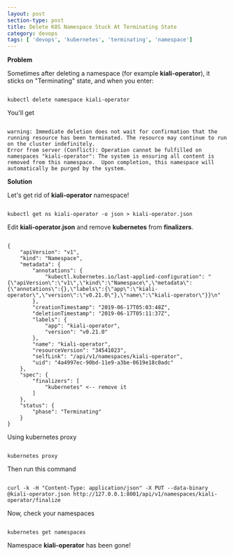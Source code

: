 ```yaml
---
layout: post
section-type: post
title: Delete K8S Namespace Stuck At Terminating State
category: devops
tags: [ 'devops', 'kubernetes', 'terminating', 'namespace']
--- 
```


<strong>Problem</strong>

Sometimes after deleting a namespace (for example <b>kiali-operator</b>), it sticks on "Terminating" state, and when you enter:

<pre><code data-trim class="yaml">
kubectl delete namespace kiali-operator
</code></pre>

You'll get

<pre><code data-trim class="yaml">
warning: Immediate deletion does not wait for confirmation that the running resource has been terminated. The resource may continue to run on the cluster indefinitely.
Error from server (Conflict): Operation cannot be fulfilled on namespaces "kiali-operator": The system is ensuring all content is removed from this namespace.  Upon completion, this namespace will automatically be purged by the system.
</code></pre>

<strong>Solution</strong>

Let's get rid of <b>kiali-operator</b> namespace!

<pre><code data-trim class="yaml">
kubectl get ns kiali-operator -o json > kiali-operator.json
</code></pre>

Edit <b>kiali-operator.json</b> and remove <b>kubernetes</b> from <b>finalizers</b>.

<pre><code data-trim class="yaml">
{
    "apiVersion": "v1",
    "kind": "Namespace",
    "metadata": {
        "annotations": {
            "kubectl.kubernetes.io/last-applied-configuration": "{\"apiVersion\":\"v1\",\"kind\":\"Namespace\",\"metadata\":{\"annotations\":{},\"labels\":{\"app\":\"kiali-operator\",\"version\":\"v0.21.0\"},\"name\":\"kiali-operator\"}}\n"
        },
        "creationTimestamp": "2019-06-17T05:03:48Z",
        "deletionTimestamp": "2019-06-17T05:11:37Z",
        "labels": {
            "app": "kiali-operator",
            "version": "v0.21.0"
        },
        "name": "kiali-operator",
        "resourceVersion": "34541023",
        "selfLink": "/api/v1/namespaces/kiali-operator",
        "uid": "4a4997ec-90bd-11e9-a3be-0619e18c0adc"
    },
    "spec": {
        "finalizers": [
            "kubernetes" <-- remove it
        ]
    },
    "status": {
        "phase": "Terminating"
    }
}
</code></pre>

Using kubernetes proxy

<pre><code data-trim class="yaml">
kubernetes proxy
</code></pre>

Then run this command
<pre><code data-trim class="yaml">
curl -k -H "Content-Type: application/json" -X PUT --data-binary @kiali-operator.json http://127.0.0.1:8001/api/v1/namespaces/kiali-operator/finalize
</code></pre>

Now, check your namespaces

<pre><code data-trim class="yaml">
kubernetes get namespaces
</code></pre>

Namespace <b>kiali-operator</b> has been gone!